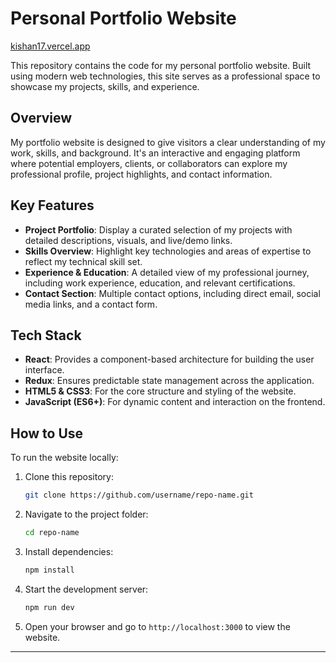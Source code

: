 

# Personal Portfolio Website  
[kishan17.vercel.app](https://kishan17.vercel.app)

This repository contains the code for my personal portfolio website. Built using modern web technologies, this site serves as a professional space to showcase my projects, skills, and experience.

## Overview
My portfolio website is designed to give visitors a clear understanding of my work, skills, and background. It's an interactive and engaging platform where potential employers, clients, or collaborators can explore my professional profile, project highlights, and contact information.

## Key Features
- **Project Portfolio**: Display a curated selection of my projects with detailed descriptions, visuals, and live/demo links.
- **Skills Overview**: Highlight key technologies and areas of expertise to reflect my technical skill set.
- **Experience & Education**: A detailed view of my professional journey, including work experience, education, and relevant certifications.
- **Contact Section**: Multiple contact options, including direct email, social media links, and a contact form.

## Tech Stack
- **React**: Provides a component-based architecture for building the user interface.
- **Redux**: Ensures predictable state management across the application.
- **HTML5 & CSS3**: For the core structure and styling of the website.
- **JavaScript (ES6+)**: For dynamic content and interaction on the frontend.

## How to Use
To run the website locally:

1. Clone this repository:
   ```bash
   git clone https://github.com/username/repo-name.git
   ```

2. Navigate to the project folder:
   ```bash
   cd repo-name
   ```

3. Install dependencies:
   ```bash
   npm install
   ```

4. Start the development server:
   ```bash
   npm run dev
   ```

5. Open your browser and go to `http://localhost:3000` to view the website.

---
